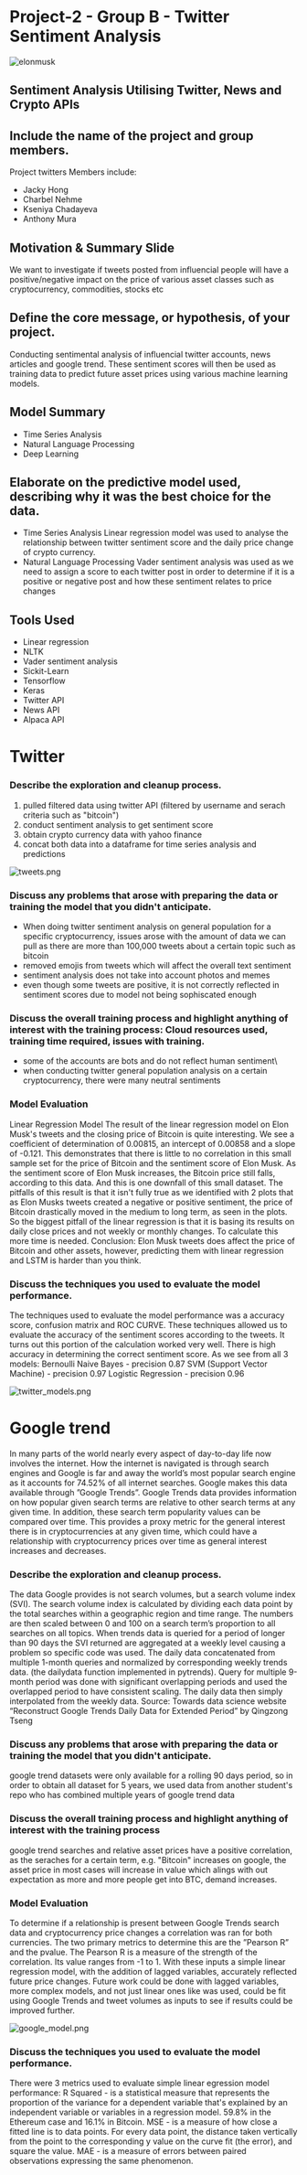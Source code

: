# Project-2 - Group B - Twitter Sentiment Analysis
![elonmusk](https://sm.mashable.com/t/mashable_in/photo/default/elon-copy_8bm9.1248.jpg)  
## Sentiment Analysis Utilising Twitter, News and Crypto APIs
## Include the name of the project and group members.
Project twitters
Members include:
- Jacky Hong
- Charbel Nehme
- Kseniya Chadayeva
- Anthony Mura

## Motivation & Summary Slide
We want to investigate if tweets posted from influencial people will have a positive/negative impact on the price of various asset classes such as cryptocurrency, commodities, stocks etc
## Define the core message, or hypothesis, of your project.
Conducting sentimental analysis of influencial twitter accounts, news articles and google trend. These sentiment scores will then be used as training data to predict future asset prices using various machine learning models.

## Model Summary
- Time Series Analysis
- Natural Language Processing
- Deep Learning

## Elaborate on the predictive model used, describing why it was the best choice for the data.
* Time Series Analysis
  Linear regression model was used to analyse the relationship between twitter sentiment score and the daily price change of crypto currency. 
* Natural Language Processing
  Vader sentiment analysis was used as we need to assign a score to each twitter post in order to determine if it is a positive or negative post and how these sentiment relates to price changes

  
## Tools Used
- Linear regression
- NLTK
- Vader sentiment analysis
- Sickit-Learn
- Tensorflow
- Keras
- Twitter API
- News API
- Alpaca API

# Twitter

### Describe the exploration and cleanup process.
1. pulled filtered data using twitter API (filtered by username and serach criteria such as "bitcoin")
2. conduct sentiment analysis to get sentiment score
3. obtain crypto currency data with yahoo finance
4. concat both data into a dataframe for time series analysis and predictions

![tweets.png](tweets.png)

### Discuss any problems that arose with preparing the data or training the model that you didn't anticipate.
- When doing twitter sentiment analysis on general population for a specific cryptocurrency, issues arose with the amount of data we can pull as there are more than 100,000 tweets about a certain topic such as bitcoin
- removed emojis from tweets which will affect the overall text sentiment
- sentiment analysis does not take into account photos and memes 
- even though some tweets are positive, it is not correctly reflected in sentiment scores due to model not being sophiscated enough

### Discuss the overall training process and highlight anything of interest with the training process: Cloud resources used, training time required, issues with training.
- some of the accounts are bots and do not reflect human sentiment\
- when conducting twitter general population analysis on a certain cryptocurrency, there were many neutral sentiments 

### Model Evaluation
Linear Regression Model
The result of the linear regression model on Elon Musk's tweets and the closing price of Bitcoin is quite interesting. We see a coefficient of determination of 0.00815, an intercept of 0.00858 and a slope of -0.121.
This demonstrates that there is little to no correlation in this small sample set for the price of Bitcoin and the sentiment score of Elon Musk. As the sentiment score of Elon Musk increases, the Bitcoin price still falls, according to this data. And this is one downfall of this small dataset.
The pitfalls of this result is that it isn't fully true as we identified with 2 plots that as Elon Musks tweets created a negative or positive sentiment, the price of Bitcoin drastically moved in the medium to long term, as seen in the plots. So the biggest pitfall of the linear regression is that it is basing its results on daily close prices and not weekly or monthly changes. To calculate this more time is needed.
Conclusion: Elon Musk tweets does affect the price of Bitcoin and other assets, however, predicting them with linear regression and LSTM is harder than you think.

### Discuss the techniques you used to evaluate the model performance.
The techniques used to evaluate the model performance was a accuracy score, confusion matrix and ROC CURVE. These techniques allowed us to evaluate the accuracy of the sentiment scores according to the tweets. It turns out this portion of the calculation worked very well. There is high accuracy in determining the correct sentiment score.
As we see from all 3 models:
Bernoulli Naive Bayes - precision 0.87
SVM (Support Vector Machine) - precision  0.97
Logistic Regression - precision 0.96

![twitter_models.png](twitter_model.png)

# Google trend
In many parts of the world nearly every aspect of day-to-day life now involves the internet. How the internet is navigated is through search engines and Google is far and away the world’s most popular search engine as it accounts for 74.52% of all internet searches. Google makes this data available through ”Google Trends”. Google Trends data provides information on how popular given search terms are relative to other search terms at any given time. In addition, these search term popularity values can be compared over time. This provides a proxy metric for the general interest there is in cryptocurrencies at any given time, which could have a relationship with cryptocurrency prices over time as general interest increases and decreases.

### Describe the exploration and cleanup process.
The data Google provides is not search volumes, but a search volume index (SVI). The search volume index is calculated by dividing each data point by the total searches within a geographic region and time range. The numbers are then scaled between 0 and 100 on a search term’s proportion to all searches on all topics.
When trends data is queried for a period of longer than 90 days the SVI returned are aggregated at a weekly level causing a problem so specific code was used. The daily data concatenated from multiple 1-month queries and normalized by corresponding weekly trends data. (the dailydata function implemented in pytrends). Query for multiple 9-month period was done with significant overlapping periods and used the overlapped period to have consistent scaling. The daily data then simply interpolated from the weekly data.
Source: Towards data science website “Reconstruct Google Trends Daily Data for Extended Period” by Qingzong Tseng

### Discuss any problems that arose with preparing the data or training the model that you didn't anticipate.
google trend datasets were only available for a rolling 90 days period, so in order to obtain all dataset for 5 years, we used data from another student's repo who has combined multiple years of google trend data

### Discuss the overall training process and highlight anything of interest with the training process
google trend searches and relative asset prices have a positive correlation, as the seraches for a certain term, e.g. "Bitcoin" increases on google, the asset price in most cases will increase in value which alings with out expectation as more and more people get into BTC, demand increases.

### Model Evaluation
To determine if a relationship is present between Google Trends search data and cryptocurrency price changes a correlation was ran for both currencies. The two primary metrics to determine this are the ”Pearson R” and the pvalue. The Pearson R is a measure of the strength of the correlation. Its value ranges from -1 to 1.
With these inputs a simple linear regression model, with the addition of lagged variables, accurately reflected future price changes. Future work could be done with lagged variables, more complex models, and not just linear ones like was used, could be fit using Google Trends and tweet volumes as inputs to see if results could be improved further.

![google_model.png](google_model.png)

### Discuss the techniques you used to evaluate the model performance.
There were 3 metrics used to evaluate simple linear egression model performance:
R Squared - is a statistical measure that represents the proportion of the variance for a dependent variable that's explained by an independent variable or variables in a regression model. 59.8% in the Ethereum case and 16.1% in Bitcoin.
MSE - is a measure of how close a fitted line is to data points. For every data point, the distance taken vertically from the point to the corresponding y value on the curve fit (the error),  and square the value.
MAE - is a measure of errors between paired observations expressing the same phenomenon.
